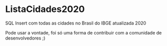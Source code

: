 # ListaCidades2020
SQL Insert com todas as cidades no Brasil do IBGE atualizada 2020


Pode usar a vontade, foi só uma forma de contribuir com a comunidade de desenvolvedores ;)
